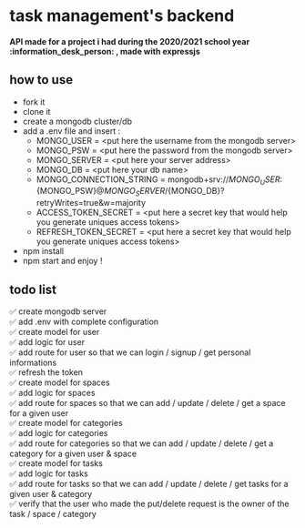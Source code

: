 # task management's backend

<h4> API made for a project i had during the 2020/2021 school year :information_desk_person: , made with expressjs </h4>

## how to use

- fork it
- clone it
- create a mongodb cluster/db
- add a .env file and insert :
  - MONGO_USER = \<put here the username from the mongodb server\>
  - MONGO_PSW = \<put here the password from the mongodb server\>
  - MONGO_SERVER = \<put here your server address\>
  - MONGO_DB = \<put here your db name\>
  - MONGO_CONNECTION_STRING = mongodb+srv://${MONGO_USER}:${MONGO_PSW}@${MONGO_SERVER}/${MONGO_DB}?retryWrites=true&w=majority
  - ACCESS_TOKEN_SECRET = \<put here a secret key that would help you generate uniques access tokens\>
  - REFRESH_TOKEN_SECRET = \<put here a secret key that would help you generate uniques access tokens\>
- npm install
- npm start and enjoy !

## todo list

:white_check_mark: create mongodb server <br/>
:white_check_mark: add .env with complete configuration <br/>
:white_check_mark: create model for user <br/>
:white_check_mark: add logic for user <br/>
:white_check_mark: add route for user so that we can login / signup / get personal informations <br/>
:white_check_mark: refresh the token <br/>
:white_check_mark: create model for spaces <br/>
:white_check_mark: add logic for spaces <br/>
:white_check_mark: add route for spaces so that we can add / update / delete / get a space for a given user <br/>
:white_check_mark: create model for categories <br/>
:white_check_mark: add logic for categories <br/>
:white_check_mark: add route for categories so that we can add / update / delete / get a category for a given user & space <br/>
:white_check_mark: create model for tasks <br/>
:white_check_mark: add logic for tasks <br/>
:white_check_mark: add route for tasks so that we can add / update / delete / get tasks for a given user & category <br/>
:white_check_mark: verify that the user who made the put/delete request is the owner of the task / space / category <br/>

